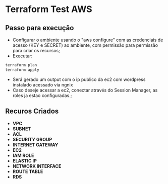 # Terraform Test AWS

## Passo para execução 

- Configurar o ambiente usando o "aws configure" com as credenciais de acesso (KEY e SECRET) ao ambiente, com permissão para permissão para criar os recursos;
- Executar:
```sh
terraform plan
terraform apply
```
- Será gerado um output com o ip publico da ec2 com wordpress instalado acessado via ngnix
- Caso deseje acessar a ec2, conectar através do Session Manager, as roles ja estao configuradas.;

## Recuros Criados
- **VPC**
- **SUBNET**
- **ACL**
- **SECURITY GROUP**
- **INTERNET GATEWAY**
- **EC2**
- **IAM ROLE**
- **ELASTIC IP**
- **NETWORK INTERFACE**
- **ROUTE TABLE**
- **RDS**
